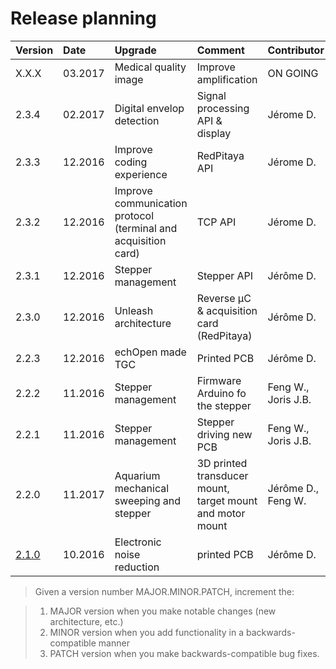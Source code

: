 # Release planning 

| Version | Date | Upgrade | Comment | Contributor |
|:--|:--|:--|:--|:--|
| X.X.X | 03.2017 | Medical quality image | Improve amplification | ON GOING |
| 2.3.4 | 02.2017 | Digital envelop detection | Signal processing API & display | Jérome D. |
| 2.3.3 | 12.2016 | Improve coding experience | RedPitaya API | Jérome D. |
| 2.3.2 | 12.2016 | Improve communication protocol (terminal and acquisition card) | TCP API | Jérome D. |
| 2.3.1 | 12.2016 | Stepper management | Stepper API | Jérôme D. |
| 2.3.0 | 12.2016 | Unleash architecture | Reverse µC & acquisition card (RedPitaya) | Jérôme D. |
| 2.2.3 | 12.2016 | echOpen made TGC | Printed PCB | Jérôme D. |
| 2.2.2 | 11.2016 | Stepper management | Firmware Arduino fo the stepper | Feng W., Joris J.B. |
| 2.2.1 | 11.2016 | Stepper management | Stepper driving new PCB | Feng W., Joris J.B. |
| 2.2.0 | 11.2017 | Aquarium mechanical sweeping and stepper | 3D printed transducer mount, target mount and motor mount | Jérôme D., Feng W. |
| [2.1.0](https://echopen.gitbooks.io/starterkit/content/release_2_1_0.html) | 10.2016 | Electronic noise reduction | printed PCB | Jérôme D. |

> Given a version number MAJOR.MINOR.PATCH, increment the:

>1. MAJOR version when you make notable changes (new architecture, etc.)
>2. MINOR version when you add functionality in a backwards-compatible manner
>3. PATCH version when you make backwards-compatible bug fixes.